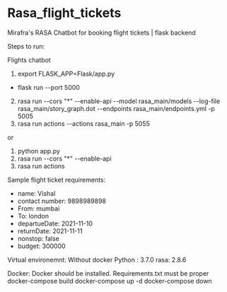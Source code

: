# Rasa_flight_tickets
Mirafra's RASA Chatbot for booking flight tickets | flask backend

Steps to run:

Flights chatbot

1. export FLASK_APP=Flask/app.py
  - flask run --port 5000
2. rasa run --cors "*" --enable-api --model rasa_main/models --log-file rasa_main/story_graph.dot --endpoints rasa_main/endpoints.yml -p 5005
3. rasa run actions --actions rasa_main -p 5055

or

1. python app.py
2. rasa run --cors "*" --enable-api
3. rasa run actions

Sample flight ticket requirements:
- name: Vishal
- contact number: 9898989898
- From: mumbai
- To: london
- departueDate: 2021-11-10
- returnDate: 2021-11-11 
- nonstop: false
- budget: 300000


Virtual environemnt: Without docker
Python : 3.7.0
rasa: 2.8.6

Docker:
Docker should be installed.
Requirements.txt must be proper
docker-compose build
docker-compose up -d
docker-compose down